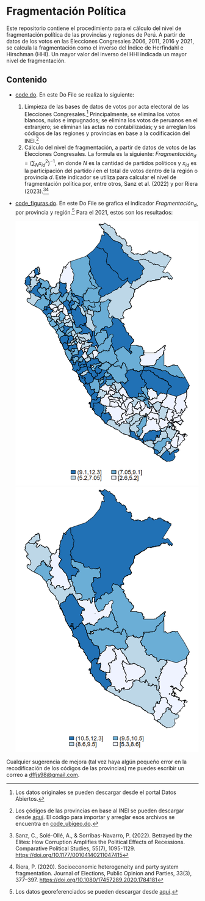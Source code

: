 # Fragmentación Política
Este repositorio contiene el procedimiento para el cálculo del nivel de fragmentación política de las provincias y regiones de Perú. A partir de datos de los votos en las Elecciones Congresales 2006, 2011, 2016 y 2021, se calcula la fragmentación como el inverso del Índice de Herfindahl e Hirschman (HHI). Un mayor valor del inverso del HHI indicada un mayor nivel de fragmentación. 

## Contenido
- [code.do](/code.do). En este Do File se realiza lo siguiente:
   1. Limpieza de las bases de datos de votos por acta electoral de las Elecciones Congresales.[^1] Principalmente, se elimina los votos blancos, nulos e impugnados; se elimina los votos de peruanos en el extranjero; se eliminan las actas no contabilizadas; y se arreglan los códigos de las regiones y provincias en base a la codificación del INEI.[^2]
   2. Cálculo del nivel de fragmentación, a partir de datos de votos de las Elecciones Congresales. La formula es la siguiente: $Fragmentación_{d} = {(\sum_{N} x_{id}^2)}^{-1}$, en donde $N$ es la cantidad de partidos políticos y $x_{id}$ es la participación del partido $i$ en el total de votos dentro de la región o provincia $d$. Este indicador se utiliza para calcular el nivel de fragmentación política por, entre otros, Sanz et al. (2022) y por Riera (2023).[^3][^4]
- [code_figuras.do](/code_figuras.do). En este Do File se grafica el indicador $Fragmentación_{d}$, por provincia y región.[^5] Para el 2021, estos son los resultados:
  
  ![Alt text](/Fragmentacion_prov_2021.png)
  ![Alt text](/Fragmentacion_depart_2021.png) 

Cualquier sugerencia de mejora (tal vez haya algún pequeño error en la recodificación de los códigos de las provincias) me puedes escribir un correo a dffjs98@gmail.com.

[^1]: Los datos originales se pueden descargar desde el portal Datos Abiertos.
[^2]: Los çódigos de las provincias en base al INEI se pueden descargar desde [aquí](https://webapp.inei.gob.pe:8443/sisconcode/main.htm#). El código para importar y arreglar esos archivos se encuentra en [code_ubigeo.do](/diemestma/fragmentacion-politica/blob/main/code_ubigeo.do).
[^3]: Sanz, C., Solé-Ollé, A., & Sorribas-Navarro, P. (2022). Betrayed by the Elites: How Corruption Amplifies the Political Effects of Recessions. Comparative Political Studies, 55(7), 1095-1129. https://doi.org/10.1177/00104140211047415 
[^4]: Riera, P. (2020). Socioeconomic heterogeneity and party system fragmentation. Journal of Elections, Public Opinion and Parties, 33(3), 377–397. https://doi.org/10.1080/17457289.2020.1784181
[^5]: Los datos georeferenciados se pueden descargar desde [aquí](https://www.geogpsperu.com/2014/03/base-de-datos-peru-shapefile-shp-minam.html).
